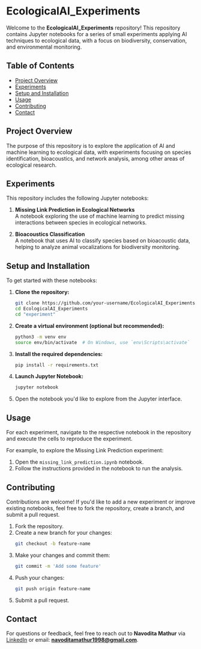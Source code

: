 # EcologicalAI_Experiments

Welcome to the **EcologicalAI_Experiments** repository! This repository contains Jupyter notebooks for a series of small experiments applying AI techniques to ecological data, with a focus on biodiversity, conservation, and environmental monitoring.

## Table of Contents
- [Project Overview](#project-overview)
- [Experiments](#experiments)
- [Setup and Installation](#setup-and-installation)
- [Usage](#usage)
- [Contributing](#contributing)
- [Contact](#contact)

## Project Overview

The purpose of this repository is to explore the application of AI and machine learning to ecological data, with experiments focusing on species identification, bioacoustics, and network analysis, among other areas of ecological research.

## Experiments

This repository includes the following Jupyter notebooks:

1. **Missing Link Prediction in Ecological Networks**  
   A notebook exploring the use of machine learning to predict missing interactions between species in ecological networks.

2. **Bioacoustics Classification**  
   A notebook that uses AI to classify species based on bioacoustic data, helping to analyze animal vocalizations for biodiversity monitoring.

## Setup and Installation

To get started with these notebooks:

1. **Clone the repository:**
   ```bash
   git clone https://github.com/your-username/EcologicalAI_Experiments.git
   cd EcologicalAI_Experiments
   cd "experiment"
   ```

2. **Create a virtual environment (optional but recommended):**
   ```bash
   python3 -m venv env
   source env/bin/activate  # On Windows, use `env\Scripts\activate`
   ```

3. **Install the required dependencies:**
   ```bash
   pip install -r requirements.txt
   ```

4. **Launch Jupyter Notebook:**
   ```bash
   jupyter notebook
   ```

5. Open the notebook you'd like to explore from the Jupyter interface.

## Usage

For each experiment, navigate to the respective notebook in the repository and execute the cells to reproduce the experiment.

For example, to explore the Missing Link Prediction experiment:
1. Open the `missing_link_prediction.ipynb` notebook.
2. Follow the instructions provided in the notebook to run the analysis.

## Contributing

Contributions are welcome! If you'd like to add a new experiment or improve existing notebooks, feel free to fork the repository, create a branch, and submit a pull request.

1. Fork the repository.
2. Create a new branch for your changes:
   ```bash
   git checkout -b feature-name
   ```
3. Make your changes and commit them:
   ```bash
   git commit -m 'Add some feature'
   ```
4. Push your changes:
   ```bash
   git push origin feature-name
   ```
5. Submit a pull request.


## Contact

For questions or feedback, feel free to reach out to **Navodita Mathur** via [LinkedIn](https://www.linkedin.com/in/navodita-mathur/) or email: **navoditamathur1998@gmail.com**.
